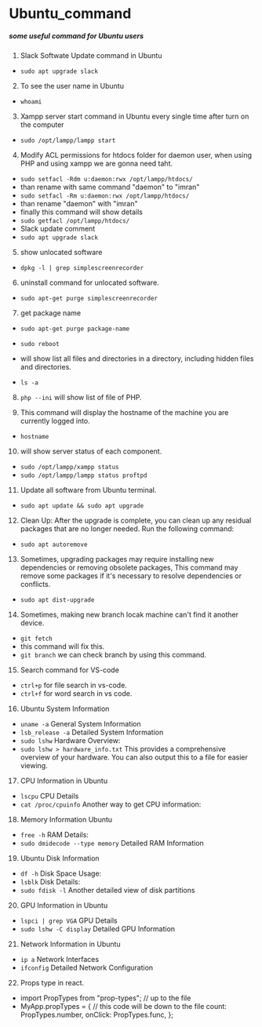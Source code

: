 # Ubuntu_command

##### some useful command for Ubuntu users

1. Slack Softwate Update command in Ubuntu

- `sudo apt upgrade slack`

2. To see the user name in Ubuntu

- `whoami`

3. Xampp server start command in Ubuntu every single time after turn on the
   computer

- `sudo /opt/lampp/lampp start`

4. Modify ACL permissions for htdocs folder for daemon user, when using PHP and
   using xampp we are gonna need taht.

- `sudo setfacl -Rdm u:daemon:rwx /opt/lampp/htdocs/`
- than rename with same command "daemon" to "imran"
- `sudo setfacl -Rm u:daemon:rwx /opt/lampp/htdocs/`
- than rename "daemon" with "imran"
- finally this command will show details
- `sudo getfacl /opt/lampp/htdocs/`
- Slack update comment
- `sudo apt upgrade slack`

5. show unlocated software

- `dpkg -l | grep simplescreenrecorder`

6. uninstall command for unlocated software.

- `sudo apt-get purge simplescreenrecorder`

7. get package name

- `sudo apt-get purge package-name`
- `sudo reboot`

- will show list all files and directories in a directory, including hidden
  files and directories.
- `ls -a`

8. `php --ini` will show list of file of PHP.

9. This command will display the hostname of the machine you are currently
   logged into.

- `hostname`

10. will show server status of each component.

- `sudo /opt/lampp/xampp status`
- `sudo /opt/lampp/lampp status proftpd`

11. Update all software from Ubuntu terminal.

- `sudo apt update && sudo apt upgrade`

12. Clean Up: After the upgrade is complete, you can clean up any residual
    packages that are no longer needed. Run the following command:

- `sudo apt autoremove`

13. Sometimes, upgrading packages may require installing new dependencies or
    removing obsolete packages, This command may remove some packages if it's
    necessary to resolve dependencies or conflicts.

- `sudo apt dist-upgrade`

14. Sometimes, making new branch locak machine can't find it another device.

- `git fetch`
- this command will fix this.
- `git branch` we can check branch by using this command.

15. Search command for VS-code

- `ctrl+p` for file search in vs-code.
- `ctrl+f` for word search in vs code.

16. Ubuntu System Information

- `uname -a` General System Information
- `lsb_release -a` Detailed System Information
- `sudo lshw` Hardware Overview:
- `sudo lshw > hardware_info.txt` This provides a comprehensive overview of your hardware. You can also output this to a file for easier viewing.

17. CPU Information in Ubuntu

- `lscpu` CPU Details
- `cat /proc/cpuinfo` Another way to get CPU information:

18. Memory Information Ubuntu

- `free -h` RAM Details:
- `sudo dmidecode --type memory` Detailed RAM Information

19. Ubuntu Disk Information

- `df -h` Disk Space Usage:
- `lsblk` Disk Details:
- `sudo fdisk -l` Another detailed view of disk partitions

20. GPU Information in Ubuntu

- `lspci | grep VGA` GPU Details
- `sudo lshw -C display` Detailed GPU Information

21. Network Information in Ubuntu

- `ip a` Network Interfaces
- `ifconfig` Detailed Network Configuration

22. Props type in react.

- import PropTypes from "prop-types"; // up to the file
- MyApp.propTypes = {
  // this code will be down to the file
  count: PropTypes.number,
  onClick: PropTypes.func,
};
